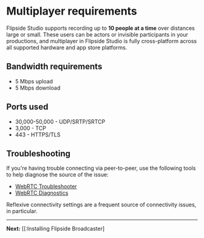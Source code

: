 # Multiplayer requirements

Flipside Studio supports recording up to **10 people at a time** over distances large or small. These users can be actors or invisible participants in your productions, and multiplayer in Flipside Studio is fully cross-platform across all supported hardware and app store platforms.

## Bandwidth requirements

- 5 Mbps upload
- 5 Mbps download

## Ports used

- 30,000-50,000 - UDP/SRTP/SRTCP
- 3,000 - TCP
- 443 - HTTPS/TLS

## Troubleshooting

If you're having trouble connecting via peer-to-peer, use the following tools to help diagnose the source of the issue:

- [WebRTC Troubleshooter](https://test.webrtc.org/)
- [WebRTC Diagnostics](https://networktest.twilio.com/)

Reflexive connectivity settings are a frequent source of connectivity issues, in particular.

---

**Next:** [[:Installing Flipside Broadcaster]
